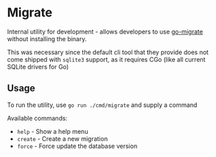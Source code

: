 # Migrate

Internal utility for development - allows developers to use [go-migrate](https://github.com/golang-migrate/migrate) without installing the binary.

This was necessary since the default cli tool that they provide does not come shipped with `sqlite3` support, as it requires CGo (like all current SQLite drivers for Go)

## Usage

To run the utility, use `go run ./cmd/migrate` and supply a command

Available commands:
- `help` - Show a help menu
- `create` - Create a new migration
- `force` - Force update the database version

